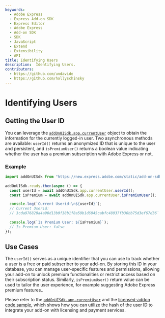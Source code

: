 ```yaml
---
keywords:
  - Adobe Express
  - Express Add-on SDK
  - Express Editor
  - Adobe Express
  - Add-on SDK
  - SDK
  - JavaScript
  - Extend
  - Extensibility
  - API
title: Identifying Users
description:  Identifying Users.
contributors:
  - https://github.com/undavide
  - https://github.com/hollyschinsky
---
```

# Identifying Users

## Getting the User ID

You can leverage the [`addOnUISdk.app.currentUser`](../../../references/addonsdk/app-currentUser.md) object to obtain the information for the currently logged-in user. Two asynchronous methods are available: `userId()` returns an anonymized ID that is unique to the user and persistent, and `isPremiumUser()` returns a boolean value indicating whether the user has a premium subscription with Adobe Express or not.

### Example

```js
import addOnUISdk from "https://new.express.adobe.com/static/add-on-sdk/sdk.js";
 
addOnUISdk.ready.then(async () => {
  const userId = await addOnUISdk.app.currentUser.userId();
  const isPremium = await addOnUISdk.app.currentUser.isPremiumUser();

  console.log(`Current Userid:\n${userId}`);
  // Current Userid: 
  // 3cda976828a4a90d13b0f38b1f8a59b1d6845cabfc48037fb30bb75d3ef67d36`
  
  console.log(`Is Premium User: ${isPremium}`);
  // Is Premium User: false
});
```

## Use Cases

The `userId()` serves as a unique identifier that you can use to track whether a user is a free or paid subscriber to your add-on. By storing this ID in your database, you can manage user-specific features and permissions, allowing your add-on to unlock premium functionalities or restrict access based on their subscription status. Similarly, `isPremiumUser()` return value can be used to tailor the user experience, for example suggesting Adobe Express premium features..

Please refer to the [`addOnUISdk.app.currentUser`](../../../references/addonsdk/app-currentUser.md) and the [licensed-addon code sample](/samples.md#licensed-addon), which shows how you can utilize the hash of the user ID to integrate your add-on with licensing and payment services.
